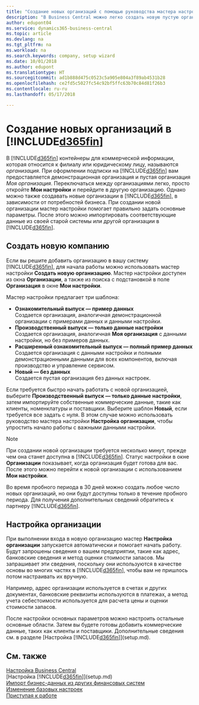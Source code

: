 ```yaml
---
title: "Создание новых организаций с помощью руководства мастера настройки | Microsoft Docs"
description: "В Business Central можно легко создать новую пустую организацию. Руководство мастера настройки помогает выполнить требуемые шаги, а также можно импортировать существующие коммерческие данные."
author: edupont04
ms.service: dynamics365-business-central
ms.topic: article
ms.devlang: na
ms.tgt_pltfrm: na
ms.workload: na
ms.search.keywords: company, setup wizard
ms.date: 10/01/2018
ms.author: edupont
ms.translationtype: HT
ms.sourcegitcommit: ad1b888d475c0523c5a905e804a3f89ab4531b28
ms.openlocfilehash: ce2fd5c5027fc54c92bf5ffc63b70c84d81f26b3
ms.contentlocale: ru-ru
ms.lasthandoff: 05/17/2018

---
```

# <a name="creating-new-companies-in-included365finincludesd365finmdmd"></a>Создание новых организаций в [!INCLUDE[d365fin](includes/d365fin_md.md)]
В [!INCLUDE[d365fin](includes/d365fin_md.md)] контейнеры для коммерческой информации, которая относится к филиалу или юридическому лицу, называются *организация*. При оформлении подписки на [!INCLUDE[d365fin](includes/d365fin_md.md)] вам предоставляется демонстрационная организация и пустая организация *Моя организация*. Переключаться между организациями легко, просто откройте **Мои настройки** и перейдите в другую организацию. Однако можно также создавать новые организации в [!INCLUDE[d365fin](includes/d365fin_md.md)], в зависимости от потребностей бизнеса. При создании новой организации мастер настройки помогает правильно задать основные параметры. После этого можно импортировать соответствующие данные из своей старой системы или другой организации в [!INCLUDE[d365fin](includes/d365fin_md.md)].  

## <a name="create-new-company"></a>Создать новую компанию
Если вы решите добавить организацию в вашу систему [!INCLUDE[d365fin](includes/d365fin_md.md)], для начала работы можно использовать мастер настройки **Создать новую организацию**. Мастер настройки доступен из окна **Организации**, а также из поиска с подстановкой в поле **Организация** в окне **Мои настройки**.  

Мастер настройки предлагает три шаблона:

-   **Ознакомительный выпуск — пример данных**  
    Создается организация, аналогичная демонстрационной организации с примерами данных и данными настройки.  
-   **Производственный выпуск — только данные настройки**  
    Создается организация, аналогичная **Моя организация** с данными настройки, но без примеров данных.
-   **Расширенный ознакомительный выпуск — полный пример данных** Создается организация с данными настройки и полными демонстрационными данными для всех компонентов, включая производство и управление сервисом.
-   **Новый — без данных**  
    Создается пустая организация без данных настроек.  

Если требуется быстро начать работать с новой организацией, выберите **Производственный выпуск — только данные настройки**, затем импортируйте собственные коммерческие данные, такие как клиенты, номенклатуры и поставщики. Выберите шаблон **Новый**, если требуется все задать с нуля. В этом случае можно использовать руководство мастера настройки **Настройка организации**, чтобы упростить начало работы с важными данными настройки.  

> [!NOTE]  
>   При создании новой организации требуется несколько минут, прежде чем она станет доступна в [!INCLUDE[d365fin](includes/d365fin_md.md)]. Статус настройки в окне **Организации** показывает, когда организация будет готова для вас. После этого можно перейти к новой организации с использованием **Мои настройки**.  

Во время пробного периода в 30 дней можно создать любое число новых организаций, но они будут доступны только в течение пробного периода. Для получения дополнительных сведений обратитесь к партнеру [!INCLUDE[d365fin](includes/d365fin_md.md)].  

## <a name="company-setup"></a>Настройка организации
При выполнении входа в новую организацию мастер **Настройка организации** запускается автоматически и помогает начать работу. Будут запрошены сведения о вашем предприятии, такие как адрес, банковские сведения и метод оценки стоимости запасов. Мы запрашивает эти сведения, поскольку они используются в качестве основы во многих частях в [!INCLUDE[d365fin](includes/d365fin_md.md)], чтобы вам не пришлось потом настраивать их вручную.  

Например, адрес организации используется в счетах и других документах, банковские реквизиты используются в платежах, а метод учета себестоимости используется для расчета цены и оценки стоимости запасов.  

После настройки основных параметров можно настроить остальные основные области. Затем вы будете готовы добавить коммерческие данные, таких как клиенты и поставщики. Дополнительные сведения см. в разделе [Настройка [!INCLUDE[d365fin](includes/d365fin_md.md)]](setup.md).  

## <a name="see-also"></a>См. также
[Настройка Business Central](ui-customizing-overview.md)  
[Настройка [!INCLUDE[d365fin](includes/d365fin_md.md)]](setup.md)  
[Импорт бизнес-данных из других финансовых систем](across-import-data-configuration-packages.md)  
[Изменение базовых настроек](ui-change-basic-settings.md)  
[Приступая к работе](product-get-started.md)  

